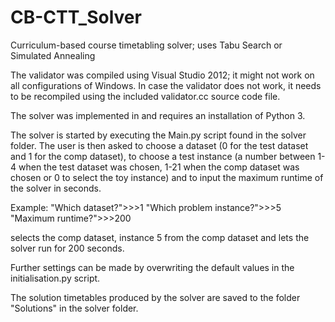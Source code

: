 CB-CTT_Solver
=============

Curriculum-based course timetabling solver; uses Tabu Search or Simulated Annealing


The validator was compiled using Visual Studio 2012; it might not work on all configurations of Windows.
In case the validator does not work, it needs to be recompiled using the included validator.cc source code file.

The solver was implemented in and requires an installation of Python 3.

The solver is started by executing the Main.py script found in the solver folder.
The user is then asked to choose a dataset (0 for the test dataset and 1 for the comp dataset),
to choose a test instance (a number between 1-4 when the test dataset was chosen, 1-21 when the comp
dataset was chosen or 0 to select the toy instance) and to input the maximum runtime of the solver in seconds.

Example:
"Which dataset?">>>1
"Which problem instance?">>>5
"Maximum runtime?">>>200

selects the comp dataset, instance 5 from the comp dataset and lets the solver run for 200 seconds.

Further settings can be made by overwriting the default values in the initialisation.py script.

The solution timetables produced by the solver are saved to the folder "Solutions" in the solver folder.